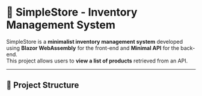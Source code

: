 # 🛒 SimpleStore - Inventory Management System

SimpleStore is a **minimalist inventory management system** developed using **Blazor WebAssembly** for the front-end and **Minimal API** for the back-end.  
This project allows users to **view a list of products** retrieved from an API.

---

## 📂 Project Structure


